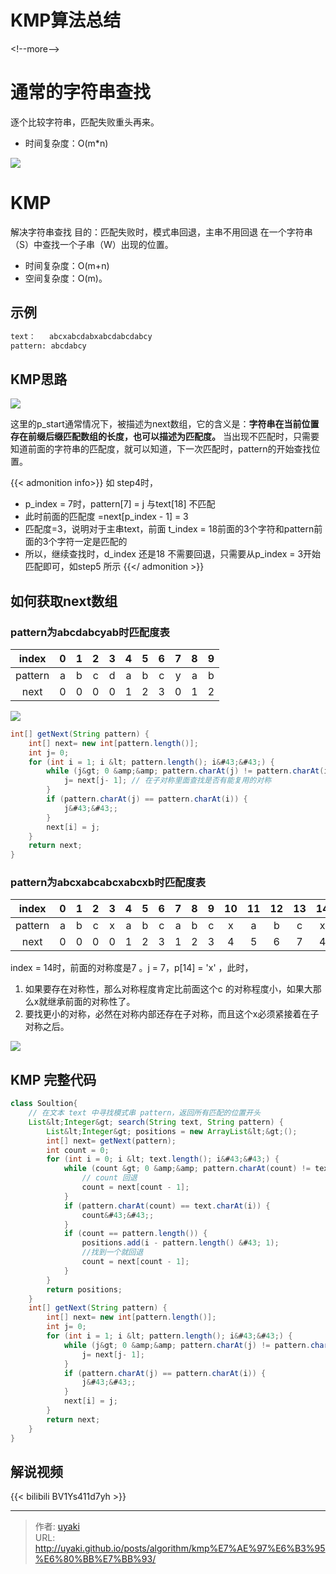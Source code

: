 # KMP算法总结


&lt;!--more--&gt;
# 通常的字符串查找

逐个比较字符串，匹配失败重头再来。
- 时间复杂度：O(m*n)

![](https://cdn.jsdelivr.net/gh/uyaki/pic-cloud/img/20230408195957.png)

# KMP

解决字符串查找
目的：匹配失败时，模式串回退，主串不用回退
在一个字符串（S）中查找一个子串（W）出现的位置。
- 时间复杂度：O(m&#43;n) 
- 空间复杂度：O(m)。

## 示例

```markdown
text：   abcxabcdabxabcdabcdabcy
pattern: abcdabcy
```

## KMP思路

![](https://cdn.jsdelivr.net/gh/uyaki/pic-cloud/img/20230408200307.png)

这里的p_start通常情况下，被描述为next数组，它的含义是：**字符串在当前位置存在前缀后缀匹配数组的长度，也可以描述为匹配度。** 当出现不匹配时，只需要知道前面的字符串的匹配度，就可以知道，下一次匹配时，pattern的开始查找位置。

{{&lt; admonition info&gt;}}
如 step4时，
- p_index = 7时，pattern[7] = j 与text[18] 不匹配
- 此时前面的匹配度 =next[p_index - 1] = 3
- 匹配度=3，说明对于主串text，前面 t_index = 18前面的3个字符和pattern前面的3个字符一定是匹配的
- 所以，继续查找时，d_index 还是18 不需要回退，只需要从p_index = 3开始匹配即可，如step5 所示
{{&lt;/ admonition &gt;}}

## 如何获取next数组

### pattern为abcdabcyab时匹配度表
|  index  | 0 | 1 | 2 | 3 | 4 | 5 | 6 | 7 | 8 | 9 |
|:-------:|:-:|:-:|:-:|:-:|:-:|:-:|:-:|:-:|:-:|:-:|
| pattern | a | b | c | d | a | b | c | y | a | b |
|   next  | 0 | 0 | 0 | 0 | 1 | 2 | 3 | 0 | 1 | 2 |

![](https://cdn.jsdelivr.net/gh/uyaki/pic-cloud/img/20230408202123.png)

```java
int[] getNext(String pattern) { 
    int[] next= new int[pattern.length()]; 
    int j= 0; 
    for (int i = 1; i &lt; pattern.length(); i&#43;&#43;) { 
        while (j&gt; 0 &amp;&amp; pattern.charAt(j) != pattern.charAt(i)) { 
            j= next[j- 1]; // 在子对称里面查找是否有能复用的对称
        } 
        if (pattern.charAt(j) == pattern.charAt(i)) { 
            j&#43;&#43;; 
        } 
        next[i] = j; 
    } 
    return next; 
}
```

### pattern为abcxabcabcxabcxb时匹配度表


|  index  | 0 | 1 | 2 | 3 | 4 | 5 | 6 | 7 | 8 | 9 | 10 | 11 | 12 | 13 | 14 | 15 |
|:-------:|:-:|:-:|:-:|:-:|:-:|:-:|:-:|:-:|:-:|:-:|:--:|:--:|:--:|:--:|:--:|:--:|
| pattern | a | b | c | x | a | b | c | a | b | c |  x |  a |  b |  c |  x |  b |
|   next  | 0 | 0 | 0 | 0 | 1 | 2 | 3 | 1 | 2 | 3 |  4 |  5 |  6 |  7 |  4 |  0 |

index  = 14时，前面的对称度是7 。j = 7，p[14] = &#39;x&#39;  ，此时，
1. 如果要存在对称性，那么对称程度肯定比前面这个c 的对称程度小，如果大那么x就继承前面的对称性了。
2. 要找更小的对称，必然在对称内部还存在子对称，而且这个x必须紧接着在子对称之后。

![](https://cdn.jsdelivr.net/gh/uyaki/pic-cloud/img/20230408202523.png)

## KMP 完整代码
```java
class Soultion{
    // 在文本 text 中寻找模式串 pattern，返回所有匹配的位置开头
    List&lt;Integer&gt; search(String text, String pattern) { 
        List&lt;Integer&gt; positions = new ArrayList&lt;&gt;(); 
        int[] next= getNext(pattern); 
        int count = 0; 
        for (int i = 0; i &lt; text.length(); i&#43;&#43;) { 
            while (count &gt; 0 &amp;&amp; pattern.charAt(count) != text.charAt(i)) { 
                // count 回退
                count = next[count - 1]; 
            } 
            if (pattern.charAt(count) == text.charAt(i)) { 
                count&#43;&#43;; 
            } 
            if (count == pattern.length()) { 
                positions.add(i - pattern.length() &#43; 1); 
                //找到一个就回退
                count = next[count - 1]; 
            } 
        } 
        return positions; 
    }
    int[] getNext(String pattern) { 
        int[] next= new int[pattern.length()]; 
        int j= 0; 
        for (int i = 1; i &lt; pattern.length(); i&#43;&#43;) { 
            while (j&gt; 0 &amp;&amp; pattern.charAt(j) != pattern.charAt(i)) { 
                j= next[j- 1];
            } 
            if (pattern.charAt(j) == pattern.charAt(i)) { 
                j&#43;&#43;; 
            } 
            next[i] = j; 
        } 
        return next; 
    }
}
```

## 解说视频
{{&lt; bilibili BV1Ys411d7yh &gt;}}

---

> 作者: [uyaki](https://www.github.com/uyaki)  
> URL: http://uyaki.github.io/posts/algorithm/kmp%E7%AE%97%E6%B3%95%E6%80%BB%E7%BB%93/  

